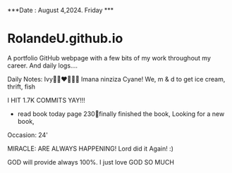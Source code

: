 ***Date : August 4,2024. Friday ***
# RolandeU.github.io
 
A portfolio GitHub webpage with a few bits of my work throughout my career. And daily logs....

Daily Notes:
Ivy🙌🏽❤️💚🙏🏾 Imana ninziza Cyane!
We, m & d to get ice cream, thrift, fish

I HIT 1.7K COMMITS YAY!!!
- read book today page 230💚finally finished the book, Looking for a new book, 


Occasion: 24'

MIRACLE: ARE ALWAYS HAPPENING!
Lord did it Again! :)

GOD will provide always 100%. I just love GOD SO MUCH







